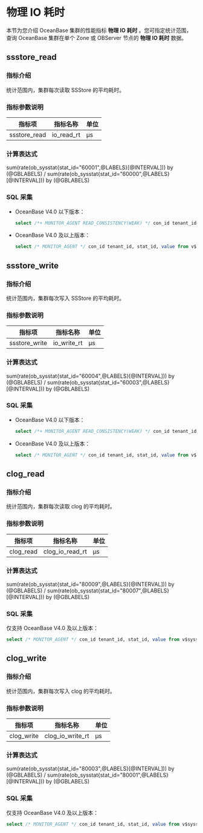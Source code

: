 # 物理 IO 耗时

本节为您介绍 OceanBase 集群的性能指标 **物理 IO 耗时** 。您可指定统计范围，查询 OceanBase 集群在单个 Zone 或 OBServer 节点的 **物理 IO 耗时** 数据。

## ssstore_read

### 指标介绍

统计范围内，集群每次读取 SSStore 的平均耗时。

### 指标参数说明

| **指标项** |   **指标名称**   | **单位** |
|---------|--------------|--------|
| ssstore_read    | io_read_rt | μs     |

### 计算表达式

sum(rate(ob_sysstat{stat_id="60001",@LABELS}[@INTERVAL])) by (@GBLABELS) / sum(rate(ob_sysstat{stat_id="60000",@LABELS}[@INTERVAL])) by (@GBLABELS)

### SQL 采集

* OceanBase V4.0 以下版本：

  ```sql
  select /*+ MONITOR_AGENT READ_CONSISTENCY(WEAK) */ con_id tenant_id, stat_id, value from v$sysstat where stat_id IN (60000, 60001) and (con_id > 1000 or con_id = 1) and class < 1000
  ```

* OceanBase V4.0 及以上版本：

  ```sql
  select /* MONITOR_AGENT */ con_id tenant_id, stat_id, value from v$sysstat where stat_id IN (60000, 60001) and (con_id > 1000 or con_id = 1) and class < 1000
  ```

## ssstore_write

### 指标介绍

统计范围内，集群每次写入 SSStore 的平均耗时。

### 指标参数说明

| **指标项** |   **指标名称**    | **单位** |
|---------|---------------|--------|
| ssstore_write   | io_write_rt | μs     |

### 计算表达式

sum(rate(ob_sysstat{stat_id="60004",@LABELS}[@INTERVAL])) by (@GBLABELS) / sum(rate(ob_sysstat{stat_id="60003",@LABELS}[@INTERVAL])) by (@GBLABELS)

### SQL 采集

* OceanBase V4.0 以下版本：

  ```sql
  select /*+ MONITOR_AGENT READ_CONSISTENCY(WEAK) */ con_id tenant_id, stat_id, value from v$sysstat where stat_id IN (60003, 60004) and (con_id > 1000 or con_id = 1) and class < 1000
  ```

* OceanBase V4.0 及以上版本：

  ```sql
  select /* MONITOR_AGENT */ con_id tenant_id, stat_id, value from v$sysstat where stat_id IN (60003, 60004) and (con_id > 1000 or con_id = 1) and class < 1000
  ```

## clog_read

### 指标介绍

统计范围内，集群每次读取 clog 的平均耗时。

### 指标参数说明

| **指标项** |   **指标名称**   | **单位** |
|---------|--------------|--------|
| clog_read    | clog_io_read_rt | μs     |

### 计算表达式

sum(rate(ob_sysstat{stat_id="80009",@LABELS}[@INTERVAL])) by (@GBLABELS) / sum(rate(ob_sysstat{stat_id="80007",@LABELS}[@INTERVAL])) by (@GBLABELS)

### SQL 采集

仅支持 OceanBase V4.0 及以上版本：

  ```sql
  select /* MONITOR_AGENT */ con_id tenant_id, stat_id, value from v$sysstat where stat_id IN (80007, 80009) and (con_id > 1000 or con_id = 1) and class < 1000
  ```

## clog_write

### 指标介绍

统计范围内，集群每次写入 clog 的平均耗时。

### 指标参数说明

| **指标项** |   **指标名称**    | **单位** |
|---------|---------------|--------|
| clog_write   | clog_io_write_rt | μs     |

### 计算表达式

sum(rate(ob_sysstat{stat_id="80003",@LABELS}[@INTERVAL])) by (@GBLABELS) / sum(rate(ob_sysstat{stat_id="80001",@LABELS}[@INTERVAL])) by (@GBLABELS)

### SQL 采集

仅支持 OceanBase V4.0 及以上版本：

  ```sql
  select /* MONITOR_AGENT */ con_id tenant_id, stat_id, value from v$sysstat where stat_id IN (80001, 80003) and (con_id > 1000 or con_id = 1) and class < 1000
  ```
